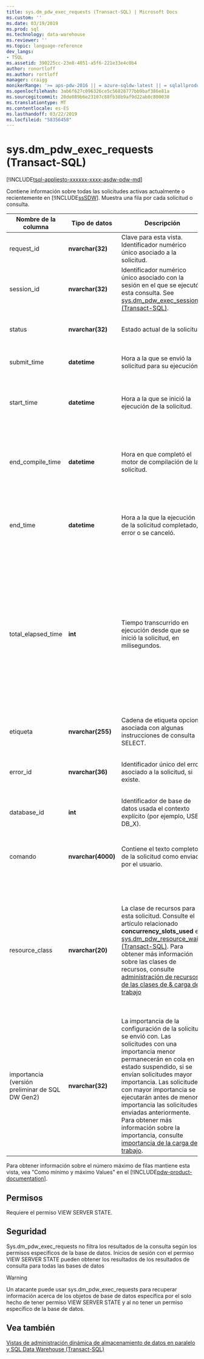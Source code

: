 ```yaml
---
title: sys.dm_pdw_exec_requests (Transact-SQL) | Microsoft Docs
ms.custom: ''
ms.date: 03/19/2019
ms.prod: sql
ms.technology: data-warehouse
ms.reviewer: ''
ms.topic: language-reference
dev_langs:
- TSQL
ms.assetid: 390225cc-23e8-4051-a5f6-221e33e4c0b4
author: ronortloff
ms.author: rortloff
manager: craigg
monikerRange: '>= aps-pdw-2016 || = azure-sqldw-latest || = sqlallproducts-allversions'
ms.openlocfilehash: 3ab6f627c096326ce5c56828777bb9baf386e81a
ms.sourcegitcommit: 20de089b6e23107c88fb38b9af9d22ab0c800038
ms.translationtype: MT
ms.contentlocale: es-ES
ms.lasthandoff: 03/22/2019
ms.locfileid: "58356458"
---
```

# <a name="sysdmpdwexecrequests-transact-sql"></a>sys.dm_pdw_exec_requests (Transact-SQL)

[!INCLUDE[tsql-appliesto-xxxxxx-xxxx-asdw-pdw-md](../../includes/tsql-appliesto-xxxxxx-xxxx-asdw-pdw-md.md)]

  Contiene información sobre todas las solicitudes activas actualmente o recientemente en [!INCLUDE[ssSDW](../../includes/sssdw-md.md)]. Muestra una fila por cada solicitud o consulta.  
  
|Nombre de la columna|Tipo de datos|Descripción|Intervalo|  
|-----------------|---------------|-----------------|-----------|  
|request_id|**nvarchar(32)**|Clave para esta vista. Identificador numérico único asociado a la solicitud.|Es único en todas las solicitudes en el sistema.|  
|session_id|**nvarchar(32)**|Identificador numérico único asociado con la sesión en el que se ejecutó esta consulta. See [sys.dm_pdw_exec_sessions &#40;Transact-SQL&#41;](../../relational-databases/system-dynamic-management-views/sys-dm-pdw-exec-sessions-transact-sql.md).||  
|status|**nvarchar(32)**|Estado actual de la solicitud.|'Ejecutar', 'Suspendido', 'Completado', 'Cancelar', 'Error'.|  
|submit_time|**datetime**|Hora a la que se envió la solicitud para su ejecución.|Válido **datetime** menor o igual a la hora actual y start_time.|  
|start_time|**datetime**|Hora a la que se inició la ejecución de la solicitud.|NULL para las solicitudes en cola; de lo contrario, válido **datetime** menor o igual que la hora actual.|  
|end_compile_time|**datetime**|Hora en que completó el motor de compilación de la solicitud.|NULL para las solicitudes que no se han compilado aún; en caso contrario válido **datetime** start_time inferior y menor o igual a la hora actual.|
|end_time|**datetime**|Hora a la que la ejecución de la solicitud completado, error o se canceló.|NULL para las solicitudes en cola o activas; en caso contrario, válido **datetime** menor o igual que la hora actual.|  
|total_elapsed_time|**int**|Tiempo transcurrido en ejecución desde que se inició la solicitud, en milisegundos.|Entre 0 y la diferencia entre start_time y end_time.</br></br> Si total_elapsed_time supera el valor máximo de un entero, continuará total_elapsed_time sea el valor máximo. Esta condición generará la advertencia "se superó el valor máximo."</br></br> El valor máximo en milisegundos es igual a 24,8 días.|  
|etiqueta|**nvarchar(255)**|Cadena de etiqueta opcional asociada con algunas instrucciones de consulta SELECT.|Cualquier cadena que contiene "a-z", "A-z", "0-9', '_'.|  
|error_id|**nvarchar(36)**|Identificador único del error asociado a la solicitud, si existe.|Consulte [sys.dm_pdw_errors &#40;Transact-SQL&#41;](../../relational-databases/system-dynamic-management-views/sys-dm-pdw-errors-transact-sql.md); se establece en NULL si se ha producido ningún error.|  
|database_id|**int**|Identificador de base de datos usada el contexto explícito (por ejemplo, USE DB_X).|Vea el Id. de [sys.databases &#40;Transact-SQL&#41;](../../relational-databases/system-catalog-views/sys-databases-transact-sql.md).|  
|comando|**nvarchar(4000)**|Contiene el texto completo de la solicitud como enviado por el usuario.|Cualquier texto de consulta o de solicitud válido. Las consultas que duran más de 4000 bytes se truncan.|  
|resource_class|**nvarchar(20)**|La clase de recursos para esta solicitud. Consulte el artículo relacionado **concurrency_slots_used** en [sys.dm_pdw_resource_waits &#40;Transact-SQL&#41;](../../relational-databases/system-dynamic-management-views/sys-dm-pdw-resource-waits-transact-sql.md).  Para obtener más información sobre las clases de recursos, consulte [administración de recursos de las clases de & carga de trabajo](https://docs.microsoft.com/azure/sql-data-warehouse/resource-classes-for-workload-management) |Clases de recursos estáticos</br>staticrc10</br>staticrc20</br>staticrc30</br>staticrc40</br>staticrc50</br>staticrc60</br>staticrc70</br>staticrc80</br>            </br>Clases de recursos dinámicos</br>SmallRC</br>MediumRC</br>LargeRC</br>XLargeRC|
|importancia (versión preliminar de SQL DW Gen2)|**nvarchar(32)**|La importancia de la configuración de la solicitud se envió con. Las solicitudes con una importancia menor permanecerán en cola en estado suspendido, si se envían solicitudes mayor importancia.  Las solicitudes con mayor importancia se ejecutarán antes de menor importancia las solicitudes enviadas anteriormente.  Para obtener más información sobre la importancia, consulte [importancia de la carga de trabajo](https://docs.microsoft.com/azure/sql-data-warehouse/sql-data-warehouse-workload-importance).  |NULL</br>low</br>below_normal</br>normal</br>above_normal</br>high|
  
 Para obtener información sobre el número máximo de filas mantiene esta vista, vea "Como mínimo y máximo Values" en el [!INCLUDE[pdw-product-documentation](../../includes/pdw-product-documentation-md.md)].  
  
## <a name="permissions"></a>Permisos

 Requiere el permiso VIEW SERVER STATE.  
  
## <a name="security"></a>Seguridad

 Sys.dm_pdw_exec_requests no filtra los resultados de la consulta según los permisos específicos de la base de datos. Inicios de sesión con el permiso VIEW SERVER STATE pueden obtener los resultados de los resultados de consulta para todas las bases de datos  
  
>[!WARNING]  
>Un atacante puede usar sys.dm_pdw_exec_requests para recuperar información acerca de los objetos de base de datos específica por el solo hecho de tener permiso VIEW SERVER STATE y al no tener un permiso específico de la base de datos.  
  
## <a name="see-also"></a>Vea también

 [Vistas de administración dinámica de almacenamiento de datos en paralelo y SQL Data Warehouse &#40;Transact-SQL&#41;](../../relational-databases/system-dynamic-management-views/sql-and-parallel-data-warehouse-dynamic-management-views.md) 
